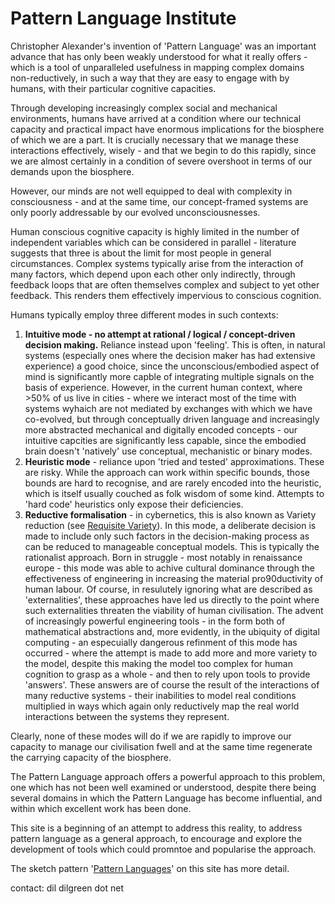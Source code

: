 # Pattern Language Institute

Christopher Alexander's invention  of 'Pattern Language' was an important advance that has only been weakly understood for what it really offers - which is a tool of unparalleled usefulness in mapping complex domains non-reductively, in such a way that they are easy to engage with by humans, with their particular cognitive capacities.

Through developing increasingly complex social and mechanical environments, humans have arrived at a condition where our technical capacity and practical impact have enormous implications for the biosphere of which we are a part. It is crucially necessary that we manage these interactions effectively, wisely - and that we begin to do this rapidly, since we are almost certainly in a condition of severe overshoot in terms of our demands upon the biosphere.

However, our minds are not well equipped to deal with complexity in consciousness - and at the same time, our concept-framed systems are only poorly addressable by our evolved unconsciousnesses.

Human conscious cognitive capacity is highly limited in the number of independent variables which can be considered in parallel - literature suggests that three is about the limit for most people in general circumstances. Complex systems typically arise from the interaction of many factors, which depend upon each other only indirectly, through feedback loops that are often themselves complex and subject to yet other feedback. This renders them effectively impervious to conscious cognition.

Humans typically employ three different modes in such contexts:

1. **Intuitive mode - no attempt at rational / logical / concept-driven decision making.** Reliance instead upon 'feeling'. This is often, in natural systems (especially ones where the decision maker has had  extensive experience) a good choice, since the unconscious/embodied aspect of mind is significantly more capble of integrating multiple signals on the basis of experience. However, in the current human context, where >50% of us live in cities - where we interact most of the time with systems wyhaich are not mediated by exchanges with which we have co-evolved, but through conceptually driven language and increasingly more abstracted mechanical and digitally encoded concepts - our intuitive capcities are significantly less capable, since the embodied brain doesn't 'natively' use conceptual, mechanistic or binary modes.
1. **Heuristic mode** - reliance upon 'tried and tested' approximations. These are risky. While the approach can work within specific bounds, those bounds are hard to recognise, and are rarely encoded into the heuristic, which is itself usually couched as folk wisdom of some kind. Attempts to 'hard code' heuristics only expose their deficiencies.
1. **Reductive formalisation** - in cybernetics, this is also known as Variety reduction (see [Requisite Variety](https://en.wikipedia.org/wiki/Variety_(cybernetics))). In this mode, a deliberate decision is made to include only such factors in the decision-making process as can be reduced to manageable conceptual models. This is typically the rationalist approach. Born in struggle - most notably in renaissance europe - this mode was able to achive cultural dominance through the effectiveness of engineering in increasing the material pro90ductivity of human labour. Of course, in resulutely ignoring what are described as 'externalities', these approaches have led us directly to the point where such externalities threaten the viability of human civilisation. The advent of increasingly powerful engineering tools - in the form both of mathematical abstractions and, more evidently, in the ubiquity of digital computing - an especuially dangerous refinment of this mode has occurred - where the attempt is made to add more and more variety to the model, despite this making the model too complex for human cognition to grasp as a whole - and then to rely upon tools to provide 'answers'. These answers are of course the result of the interactions of many reductive systems - their inabilities to model real conditions multiplied in ways which again only reductively map the real world interactions between the systems they represent.

Clearly, none of these modes will do if we are rapidly to improve our capacity to manage our civilisation fwell and at the same time regenerate the carrying capacity of the biosphere.

The Pattern Language approach offers a powerful approach to this problem, one which has not been well examined or understood, despite there being several domains in which the Pattern Language has become influential, and within which excellent work has been done.

This site is a beginning of an attempt to address this reality, to address pattern language as a general approach, to encourage and explore the development of tools which could promntoe and popularise the approach.

The sketch pattern '[Pattern Languages](https://www.patternlanguage.institute/pattern_languages)' on this site has more detail.

contact: dil <at> dilgreen dot net
